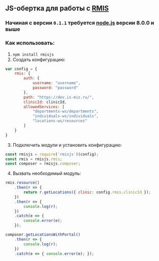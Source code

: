 ## JS-обертка для работы с [RMIS](https://www.rtlabs.ru/projects/regionalnaya-meditsinskaya-informatsionnaya-sistema-rmis/)

### Начиная с версии `0.1.1` требуется [node.js](ttps://nodejs.org) версии 8.0.0 и выше

### Как использовать:

1. `npm install rmisjs`
2. Создать конфигурацию:
```javascript
var config = {
    rmis: {
        auth: {
            username: "username",
            password: "password"
        },
        path: "https://dev.is-mis.ru/",
        clinicId: clinicId,
        allowedServices: [
            "departments-ws/departments",
            "individuals-ws/individuals",
            "locations-ws/resources"
        ]
    }
}
```
3. Подключить модули и установить конфигурацию:
```javascript
const rmisjs = require('rmisjs')(config);
const rmis = rmisjs.rmis;
const composer = rmisjs.composer;
```
4. Вызвать необходимый модуль:
```javascript
rmis.resource()
    .then(r => {
        return r.getLocations({ clinic: config.rmis.clinicId });
    })
    .then(r => {
        console.log(r);
    })
    .catch(e => {
        console.error(e);
    });

composer.getLocationsWithPortal()
    .then(r => {
        console.log(r);
    })
    .catch(e => { console.error(e); });
```